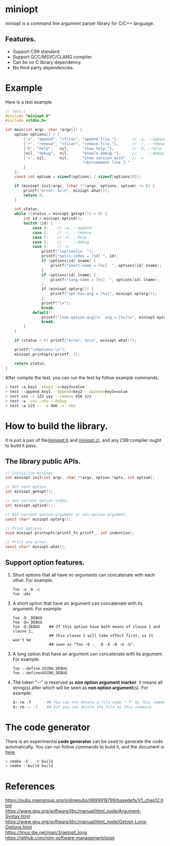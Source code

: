 
# miniopt

miniopt is a command line argument parser library for C/C++ language.

## Features.
- Support C99 standard.
- Support GCC/MSVC/CLANG compiler.
- Can be no C library dependency.
- No third party dependencies.

# Example

Here is a test example.

```C
// test.c
#include "miniopt.h"
#include <stdio.h>

int main(int argc, char *argv[]) {
    option options[] = {
        {'a', "append", "<file>", "append file."},      // -a, --append
        {'r', "remove", "<file>", "remove file."},      // -r, --remove
        {'h', "help",   nil,      "show help."},        // -h, --help
        {nil, "debug",  nil,      "enable debug."},     //     --debug
        {'v', nil,      nil,      "show version with"   // -v
                                  "<br>comment line 2."
        }
    };
    const int optsum = sizeof(options) / sizeof(options[0]);

    if (miniopt.init(argc, (char **)argv, options, optsum) != 0) {
        printf("error: %s\n", miniopt.what());
        return 0;
    }

    int status;
    while ((status = miniopt.getopt()) > 0) {
        int id = miniopt.optind();
        switch (id) {
            case 0:    // -a, --append
            case 1:    // -r, --remove
            case 2:    // -h, --help
            case 3:    //     --debug
            case 4:    // -v
                printf("[option]\n  ");
                printf("optin-index = [%d] ", id);
                if (options[id].sname) {
                    printf("short-name = [%c]  ", options[id].sname);
                }
                if (options[id].lname) {
                    printf("long-name = [%s]  ", options[id].lname);
                }
                if (miniopt.optarg()) {
                    printf("opt-has-arg = [%s]", miniopt.optarg());
                }
                printf("\n");
                break;
            default:
                printf("[non-option-arg]\n  arg = [%s]\n", miniopt.optarg());
                break;
        }
    }

    if (status < 0) printf("error: %s\n", miniopt.what());

    printf("\nOptions:\n");
    miniopt.printopts(printf, 2);

    return status;
}
```

After compile the test, you can run the test by follow example commands.

```bash
> test -a key1 -akey2 -a=key3=value 
> test --append key1 --append=key2 --append=key3=value
> test xxx -r 123 yyy --remove 456 zzz
> test -v -vvv -vhv --debug
> test -a 123 -- -a 456 -v -vhv
```

# How to build the library.
It is just a pair of file([miniopt.h](src/miniopt.h) and [miniopt.c](src/miniopt.c)), and any C99 compiler ought to build it pass.

## The library public APIs.
```C
// Initialize miniopt.
int miniopt.init(int argc, char **argv, option *opts, int optsum);

// Get next option.
int miniopt.getopt();

// Get current option index.
int miniopt.optind();

// Get current option-argument or non-option-argument.     
const char* miniopt.optarg();

// Print options.
void miniopt.printopts(printf_fn printf_, int indention);

// Print any error.
const char* miniopt.what();
```

## Support option features.
1. Short options that all have no arguments can concatenate with each other. For example:  
    ```
    foo -a -b -c  
    foo -abc  
    ```
2. A short option that have an argument can concatenate with its argument. For example:  
    ```
    foo -D _DEBUG
    foo -D=_DEBUG
    foo -D_DEBUG    ## If this option have both means of clause 1 and clause 2, 
                    ## this clause 2 will take effect first, so it won't be 
                    ## seen as "foo -D -_ -D -E -B -U -G".
    ```
3. A long option that have an argument can concatenate with its argument. For example:  
    ```
    foo --define USING_DEBUG  
    foo --define=USING_DEBUG  
    ```
4. The token "--" is reserved as **non option argument marker**. it means all string(s) after which will be seen as **non option argument**(s). For example:  
    ```bash
    $> rm -f       ## You can not delete a file name "-f" by this command,
    $> rm -- -f    ## but you can delete the file by this command.
    ```

# The code generator
There is an experimental **code generator** can be used to generate the code automatically. You can run follow commands to build it, and the document is [here](./tool/readme.md).
```bash
> cmake -S . -B build
> cmake --build build
``` 


# References  
 
https://pubs.opengroup.org/onlinepubs/9699919799/basedefs/V1_chap12.html  
https://www.gnu.org/software/libc/manual/html_node/Argument-Syntax.html  
https://www.gnu.org/software/libc/manual/html_node/Getopt-Long-Options.html  
https://linux.die.net/man/3/getopt_long  
https://github.com/rpm-software-management/popt  
